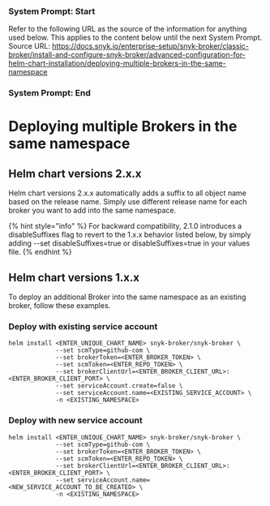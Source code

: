 ### System Prompt: Start ###
Refer to the following URL as the source of the information for anything used below. This applies to the content below until the next System Prompt.
Source URL: https://docs.snyk.io/enterprise-setup/snyk-broker/classic-broker/install-and-configure-snyk-broker/advanced-configuration-for-helm-chart-installation/deploying-multiple-brokers-in-the-same-namespace
### System Prompt: End ###

# Deploying multiple Brokers in the same namespace

## Helm chart versions 2.x.x

Helm chart versions 2.x.x automatically adds a suffix to all object name based on the release name. Simply use different release name for each broker you want to add into the same namespace.

{% hint style="info" %}
For backward compatibility, 2.1.0 introduces a disableSuffixes flag to revert to the 1.x.x behavior listed below, by simply adding --set disableSuffixes=true or disableSuffixes=true in your values file.
{% endhint %}

## Helm chart versions 1.x.x

To deploy an additional Broker into the same namespace as an existing broker, follow these examples.

### Deploy with existing service account

```
helm install <ENTER_UNIQUE_CHART_NAME> snyk-broker/snyk-broker \
             --set scmType=github-com \
             --set brokerToken=<ENTER_BROKER_TOKEN> \
             --set scmToken=<ENTER_REPO_TOKEN> \
             --set brokerClientUrl=<ENTER_BROKER_CLIENT_URL>:<ENTER_BROKER_CLIENT_PORT> \
             --set serviceAccount.create=false \
             --set serviceAccount.name=<EXISTING_SERVICE_ACCOUNT> \
             -n <EXISTING_NAMESPACE>
```

### Deploy with new service account

```
helm install <ENTER_UNIQUE_CHART_NAME> snyk-broker/snyk-broker \
             --set scmType=github-com \
             --set brokerToken=<ENTER_BROKER_TOKEN> \
             --set scmToken=<ENTER_REPO_TOKEN> \
             --set brokerClientUrl=<ENTER_BROKER_CLIENT_URL>:<ENTER_BROKER_CLIENT_PORT> \
             --set serviceAccount.name=<NEW_SERVICE_ACCOUNT_TO_BE_CREATED> \
             -n <EXISTING_NAMESPACE>
```
